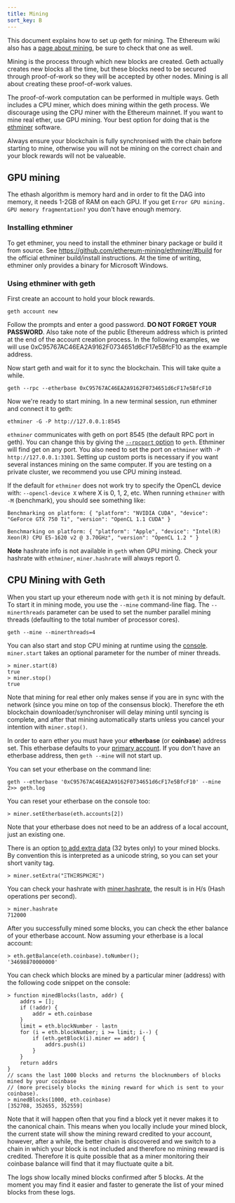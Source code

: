 ```yaml
---
title: Mining
sort_key: B
---
```


This document explains how to set up geth for mining. The Ethereum wiki also has a [page
about mining](eth-wiki-mining), be sure to check that one as well.

Mining is the process through which new blocks are created. Geth actually creates new
blocks all the time, but these blocks need to be secured through proof-of-work so they
will be accepted by other nodes. Mining is all about creating these proof-of-work values.

The proof-of-work computation can be performed in multiple ways. Geth includes a CPU
miner, which does mining within the geth process. We discourage using the CPU miner with
the Ethereum mainnet. If you want to mine real ether, use GPU mining. Your best option for
doing that is the [ethminer](ethminer) software.

Always ensure your blockchain is fully synchronised with the chain before starting to
mine, otherwise you will not be mining on the correct chain and your block rewards will
not be valueable.

## GPU mining

The ethash algorithm is memory hard and in order to fit the DAG into memory, it needs
1-2GB of RAM on each GPU. If you get `Error GPU mining. GPU memory fragmentation?` you
don't have enough memory.

### Installing ethminer

To get ethminer, you need to install the ethminer binary package or build it from source.
See <https://github.com/ethereum-mining/ethminer/#build> for the official ethminer
build/install instructions. At the time of writing, ethminer only provides a binary for
Microsoft Windows.

### Using ethminer with geth

First create an account to hold your block rewards.

    geth account new

Follow the prompts and enter a good password. **DO NOT FORGET YOUR PASSWORD**. Also take
note of the public Ethereum address which is printed at the end of the account creation
process. In the following examples, we will use 0xC95767AC46EA2A9162F0734651d6cF17e5BfcF10
as the example address.

Now start geth and wait for it to sync the blockchain. This will take quite a while.

    geth --rpc --etherbase 0xC95767AC46EA2A9162F0734651d6cF17e5BfcF10

Now we're ready to start mining. In a new terminal session, run ethminer and connect it to geth:

    ethminer -G -P http://127.0.0.1:8545

`ethminer` communicates with geth on port 8545 (the default RPC port in geth). You can
change this by giving the [`--rpcport` option](../rpc/index) to `geth`. Ethminer will find
get on any port. You also need to set the port on `ethminer` with `-P
http://127.0.0.1:3301`. Setting up custom ports is necessary if you want several instances
mining on the same computer. If you are testing on a private cluster, we recommend you use
CPU mining instead.

If the default for `ethminer` does not work try to specify the OpenCL device with:
`--opencl-device X` where X is 0, 1, 2, etc. When running `ethminer` with `-M`
(benchmark), you should see something like:

    Benchmarking on platform: { "platform": "NVIDIA CUDA", "device": "GeForce GTX 750 Ti", "version": "OpenCL 1.1 CUDA" }

    Benchmarking on platform: { "platform": "Apple", "device": "Intel(R) Xeon(R) CPU E5-1620 v2 @ 3.70GHz", "version": "OpenCL 1.2 " }

**Note** hashrate info is not available in `geth` when GPU mining. Check your hashrate
with `ethminer`, `miner.hashrate` will always report 0.

## CPU Mining with Geth

When you start up your ethereum node with `geth` it is not mining by default. To start it
in mining mode, you use the `--mine` command-line flag. The `--minerthreads` parameter can
be used to set the number parallel mining threads (defaulting to the total number of
processor cores).

    geth --mine --minerthreads=4

You can also start and stop CPU mining at runtime using the
[console](../interface/javascript-console). `miner.start` takes an optional parameter for
the number of miner threads.

    > miner.start(8)
    true
    > miner.stop()
    true

Note that mining for real ether only makes sense if you are in sync with the network
(since you mine on top of the consensus block). Therefore the eth blockchain
downloader/synchroniser will delay mining until syncing is complete, and after that mining
automatically starts unless you cancel your intention with `miner.stop()`.

In order to earn ether you must have your **etherbase** (or **coinbase**) address set.
This etherbase defaults to your [primary account](../interface/managing-your-accounts). If
you don't have an etherbase address, then `geth --mine` will not start up.

You can set your etherbase on the command line:

    geth --etherbase '0xC95767AC46EA2A9162F0734651d6cF17e5BfcF10' --mine 2>> geth.log

You can reset your etherbase on the console too:

    > miner.setEtherbase(eth.accounts[2])

Note that your etherbase does not need to be an address of a local account, just an
existing one.

There is an option [to add extra data](../interface/javascript-console) (32 bytes only) to
your mined blocks. By convention this is interpreted as a unicode string, so you can set
your short vanity tag.

    > miner.setExtra("ΞTHΞЯSPHΞЯΞ")

You can check your hashrate with [miner.hashrate](../interface/javascript-console), the
result is in H/s (Hash operations per second).

    > miner.hashrate
    712000

After you successfully mined some blocks, you can check the ether balance of your
etherbase account. Now assuming your etherbase is a local account:

    > eth.getBalance(eth.coinbase).toNumber();
    '34698870000000'

You can check which blocks are mined by a particular miner (address) with the following
code snippet on the console:

    > function minedBlocks(lastn, addr) {
        addrs = [];
        if (!addr) {
            addr = eth.coinbase
        }
        limit = eth.blockNumber - lastn
        for (i = eth.blockNumber; i >= limit; i--) {
            if (eth.getBlock(i).miner == addr) {
                addrs.push(i)
            }
        }
        return addrs
    }
    // scans the last 1000 blocks and returns the blocknumbers of blocks mined by your coinbase
    // (more precisely blocks the mining reward for which is sent to your coinbase).
    > minedBlocks(1000, eth.coinbase)
    [352708, 352655, 352559]

Note that it will happen often that you find a block yet it never makes it to the
canonical chain. This means when you locally include your mined block, the current state
will show the mining reward credited to your account, however, after a while, the better
chain is discovered and we switch to a chain in which your block is not included and
therefore no mining reward is credited. Therefore it is quite possible that as a miner
monitoring their coinbase balance will find that it may fluctuate quite a bit.

The logs show locally mined blocks confirmed after 5 blocks. At the moment you may find it
easier and faster to generate the list of your mined blocks from these logs.

[eth-wiki-mining]: https://github.com/ethereum/wiki/wiki/Mining
[ethminer]: https://github.com/ethereum-mining/ethminer
